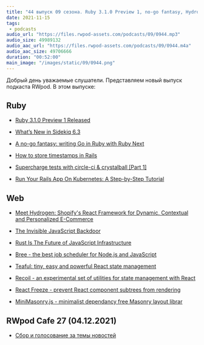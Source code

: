 ```yaml
---
title: "44 выпуск 09 сезона. Ruby 3.1.0 Preview 1, no-go fantasy, Hydrogen, Invisible JavaScript Backdoor, React Freeze и прочее"
date: 2021-11-15
tags:
 - podcasts
audio_url: "https://files.rwpod-assets.com/podcasts/09/0944.mp3"
audio_size: 49989132
audio_aac_url: "https://files.rwpod-assets.com/podcasts/09/0944.m4a"
audio_aac_size: 49706666
duration: "00:52:00"
main_image: "/images/static/09/0944.png"
---
```


Добрый день уважаемые слушатели. Представляем новый выпуск подкаста RWpod. В этом выпуске:

## Ruby

 - [Ruby 3.1.0 Preview 1 Released](https://www.ruby-lang.org/en/news/2021/11/09/ruby-3-1-0-preview1-released/)
 - [What’s New in Sidekiq 6.3](https://www.mikeperham.com/2021/11/07/whats-new-in-sidekiq-6.3/)
 - [A no-go fantasy: writing Go in Ruby with Ruby Next](https://evilmartians.com/chronicles/a-no-go-fantasy-writing-go-in-ruby-with-ruby-next)


 - [How to store timestamps in Rails](https://www.mbronikowski.com/blog/timestamps-in-rails)
 - [Supercharge tests with circle-ci & crystalball [Part 1]](https://www.mrinmoydas.com/blog/2021/09/18/supercharge-rspec-with-crystalball.html)
 - [Run Your Rails App On Kubernetes: A Step-by-Step Tutorial](https://www.honeybadger.io/blog/rails-on-kubernetes/)

## Web

 - [Meet Hydrogen: Shopify's React Framework for Dynamic, Contextual and Personalized E-Commerce](https://www.smashingmagazine.com/2021/11/hydrogen-react-framework-dynamic-contextual-personalized-ecommerce/)
 - [The Invisible JavaScript Backdoor](https://certitude.consulting/blog/en/invisible-backdoor/)
 - [Rust Is The Future of JavaScript Infrastructure](https://leerob.io/blog/rust)


 - [Bree - the best job scheduler for Node.js and JavaScript](https://jobscheduler.net/#/)
 - [Teaful: tiny, easy and powerful React state management](https://aralroca.com/blog/teaful)
 - [Recoil - an experimental set of utilities for state management with React](https://github.com/facebookexperimental/Recoil/releases/tag/0.5.2)
 - [React Freeze - prevent React component subtrees from rendering](https://github.com/software-mansion-labs/react-freeze)
 - [MiniMasonry.js - minimalist dependancy free Masonry layout librar](https://github.com/Spope/MiniMasonry.js)

## RWpod Cafe 27 (04.12.2021)

 - [Сбор и голосование за темы новостей](https://github.com/rwpod/cafe-discussions/discussions/12)


